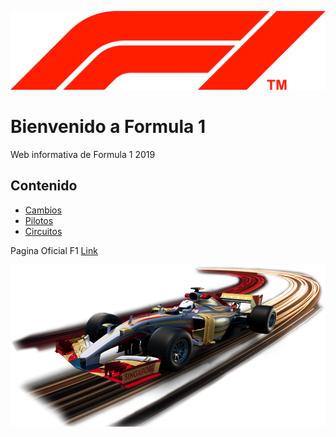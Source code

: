 ![F1 logo](./1920px-F1.svg.png)

# Bienvenido a Formula 1

Web informativa de Formula 1 2019

## Contenido

* [Cambios](./cambios.md)
* [Pilotos](./pilotos.md)
* [Circuitos](./calendario.md)

Pagina Oficial F1 
[Link](https://www.formula1.com/)

![F1](./Coche-F1.png)
